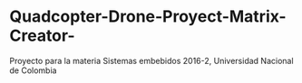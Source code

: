 # Quadcopter-Drone-Proyect-Matrix-Creator-
Proyecto para la materia Sistemas embebidos 2016-2, Universidad Nacional de Colombia
